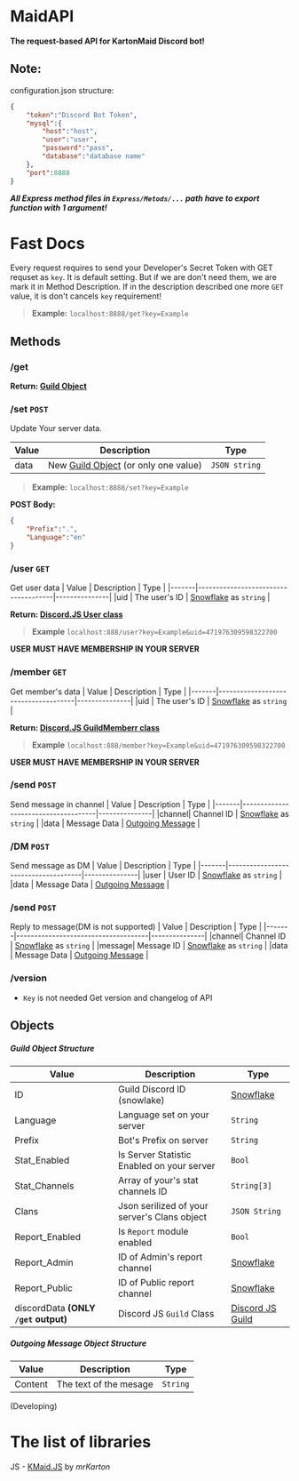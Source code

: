 # MaidAPI
**The request-based API for KartonMaid Discord bot!**


## Note:
configuration.json structure:
```json
{
    "token":"Discord Bot Token",
    "mysql":{
        "host":"host",
        "user":"user",
        "password":"pass",
        "database":"database name"
    },
    "port":8888
}
```

***All Express method files in `Express/Metods/...` path have to export function __with 1 argument__!***

# Fast Docs
Every request requires to send your Developer's Secret Token with GET requset as `key`. It is default setting. But if we are don't need them, we are mark it in Method Description. If in the description described one more `GET` value, it is don't cancels `key` requirement! 

> **Example:** `localhost:8888/get?key=Example`

## Methods

### /get
**Return: [Guild Object](#guild-object-structure)**


### /set `POST`
Update Your server data.

| Value |               Description           |      Type     |
|-------|-------------------------------------|---------------|
|data   | New [Guild Object](#guild-object-structure) (or only one value) | `JSON string` |

> **Example:** `localhost:8888/set?key=Example` 

**POST Body:**
```json
{
    "Prefix":".",
    "Language":"en"
}
```

### /user `GET`
Get user data
| Value |               Description           |      Type     |
|-------|-------------------------------------|---------------|
|uid   | The user's ID                        |  [Snowflake](https://discord.com/developers/docs/reference#snowflakes) as `string` |

**Return: [Discord.JS User class](https://discord.js.org/#/docs/main/stable/class/User)**

> **Example** `localhost:888/user?key=Example&uid=471976309598322700`

**USER MUST HAVE MEMBERSHIP IN YOUR SERVER**

### /member `GET`
Get member's data
| Value |               Description           |      Type     |
|-------|-------------------------------------|---------------|
|uid   | The user's ID                        |  [Snowflake](https://discord.com/developers/docs/reference#snowflakes) as `string` |

**Return: [Discord.JS GuildMemberr class](https://discord.js.org/#/docs/main/stable/class/GuildMember)**

> **Example** `localhost:888/member?key=Example&uid=471976309598322700`

**USER MUST HAVE MEMBERSHIP IN YOUR SERVER**

### /send `POST`
Send message in channel
| Value |               Description           |      Type     |
|-------|-------------------------------------|---------------|
|channel| Channel ID                          |  [Snowflake](https://discord.com/developers/docs/reference#snowflakes) as `string` |
|data   | Message Data                        | [Outgoing Message](#outgoing-message-object-structure) |

### /DM `POST`
Send message as DM
| Value |               Description           |      Type     |
|-------|-------------------------------------|---------------|
|user   | User ID                             |  [Snowflake](https://discord.com/developers/docs/reference#snowflakes) as `string` |
|data   | Message Data                        | [Outgoing Message](#outgoing-message-object-structure) |

### /send `POST`
Reply to message(DM is not supported)
| Value |               Description           |      Type     |
|-------|-------------------------------------|---------------|
|channel| Channel ID                          |  [Snowflake](https://discord.com/developers/docs/reference#snowflakes) as `string` |
|message| Message ID                          |  [Snowflake](https://discord.com/developers/docs/reference#snowflakes) as `string` |
|data   | Message Data                        | [Outgoing Message](#outgoing-message-object-structure) |

### /version
* `Key` is not needed
Get version and changelog of API

## Objects

##### Guild Object Structure

| Value |               Description           |      Type     |
|-------|-------------------------------------|---------------|
|ID     | Guild Discord ID (snowlake)         |  [Snowflake](https://discord.com/developers/docs/reference#snowflakes)     |
|Language| Language set on your server        | `String`      |
|Prefix | Bot's Prefix on server              | `String`      |
|Stat_Enabled | Is Server Statistic Enabled on your server | `Bool` |
|Stat_Channels| Array of your's stat channels ID | `String[3]`|
|Clans | Json serilized of your server's Clans object | `JSON String` |
|Report_Enabled | Is `Report` module enabled  | `Bool`        |
|Report_Admin   | ID of Admin's report channel| [Snowflake](https://discord.com/developers/docs/reference#snowflakes) |
|Report_Public  | ID of Public report channel | [Snowflake](https://discord.com/developers/docs/reference#snowflakes) |
|discordData **(ONLY `/get` output)** | Discord JS `Guild` Class | [Discord JS Guild](https://discord.js.org/#/docs/main/stable/class/Guild)|  

##### Outgoing Message Object Structure
| Value |               Description           |      Type     |
|-------|-------------------------------------|---------------|
|Content|The text of the mesage               |`String`       |
(Developing)


# The list of libraries
JS - [KMaid.JS](https://github.com/mrKarton/KmaidJS) by *mrKarton*

